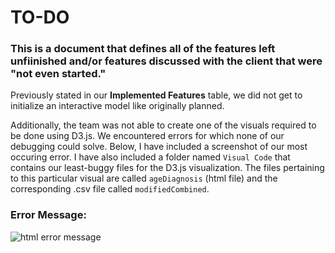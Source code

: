 # TO-DO 
### This is a document that defines all of the features left unfiinished and/or features discussed with the client that were "not even started." 

Previously stated in our **Implemented Features** table, we did not get to initialize an interactive model like originally planned.

Additionally, the team was not able to create one of the visuals required to be done using D3.js. We encountered errors for which none of our debugging could solve. Below, I have included a screenshot of our most occuring error. I have also included a folder named `Visual Code` that contains our least-buggy files for the D3.js visualization. The files pertaining to this particular visual are called `ageDiagnosis` (html file) and the corresponding .csv file called `modifiedCombined`.

### Error Message: 
![html error message](https://user-images.githubusercontent.com/67056617/117144939-8bee4700-ad80-11eb-8b62-f1ca1708786d.PNG)


